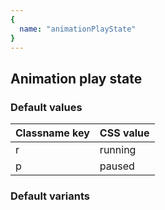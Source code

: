 ```yaml
---
{
  name: "animationPlayState"
}
---
```


## Animation play state

### Default values
<!-- defaults.values.start -->
|Classname key|CSS value|
|-------------|---------|
|r            |running  |
|p            |paused   |

<!-- defaults.values.end -->


### Default variants
<!-- defaults.variants.start -->

<!-- defaults.variants.end -->
